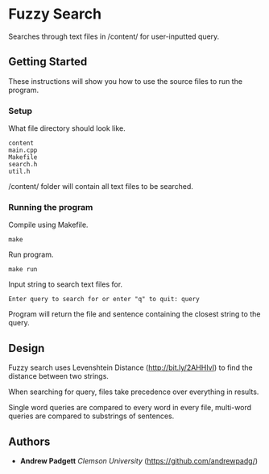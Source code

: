 # Fuzzy Search

Searches through text files in /content/ for user-inputted query.

## Getting Started

These instructions will show you how to use the source files to run the program.

### Setup

What file directory should look like.

```
content
main.cpp
Makefile
search.h
util.h
```
/content/ folder will contain all text files to be searched.

### Running the program

Compile using Makefile.

```
make
```
Run program.

```
make run
```
Input string to search text files for.

```
Enter query to search for or enter "q" to quit: query
```
Program will return the file and sentence containing the closest string to the query.

## Design

Fuzzy search uses Levenshtein Distance (http://bit.ly/2AHHIvI) to find the distance between two strings.

When searching for query, files take precedence over everything in results.

Single word queries are compared to every word in every file, multi-word queries are compared to substrings
of sentences.

## Authors

* **Andrew Padgett** *Clemson University* (https://github.com/andrewpadg/)
